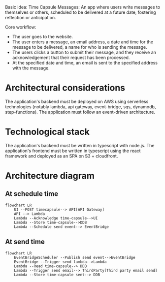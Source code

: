 Basic idea:
Time Capsule Messages: An app where users write messages to themselves or others, scheduled to be delivered at a future date, fostering reflection or anticipation.

Core workflow:
- The user goes to the website.
- The user enters a message, an email address, a date and time for the message to be delivered, a name for who is sending the message.
- The users clicks a button to submit their message, and they receive an acknowledgement that their request has been processed.
- At the specified date and time, an email is sent to the specified address with the message.

# Architectural considerations

The application's backend must be deployed on AWS using serverless technologies (notably lambda, api gateway, event-bridge, sqs, dynamodb, step-functions).
The application must follow an event-driven architecture.

# Technological stack

The application's backend must be written in typescript with node.js.
The application's frontend must be written in typescript using the react framework and deployed as an SPA on S3 + cloudfront.

# Architecture diagram

## At schedule time
```mermaid
flowchart LR
    UI --POST timecapsule--> API[API Gateway]
    API --> Lambda
    Lambda --Acknowledge time-capsule-->UI
    Lambda --Store time-capsule-->DDB
    Lambda --Schedule send event--> EventBridge
```

## At send time
```mermaid
flowchart LR
    EventBridgeScheduler --Publish send event-->EventBridge
    EventBridge --Trigger send lambda-->Lambda
    Lambda --Read time-capsule--> DDB
    Lambda --Trigger send email--> ThirdParty[Third party email send]
    Lambda --Store time-capsule sent--> DDB
```
